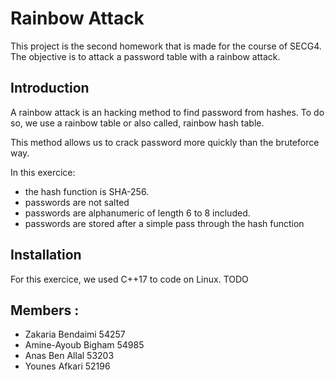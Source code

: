 # Rainbow Attack

This project is the second homework that is made for the course of SECG4. The objective is to attack a password table with a rainbow attack.

## Introduction

A rainbow attack is an hacking method to find password from hashes. To do so, we use a rainbow table or also called, rainbow hash table.

This method allows us to crack password more quickly than the bruteforce way.

In this exercice:
- the hash function is SHA-256.
- passwords are not salted
- passwords are alphanumeric of length 6 to 8 included.
- passwords are stored after a simple pass through the hash function

## Installation

For this exercice, we used C++17 to code on Linux.
TODO

## Members : 

- Zakaria Bendaimi 54257
- Amine-Ayoub Bigham 54985
- Anas Ben Allal 53203
- Younes Afkari 52196
